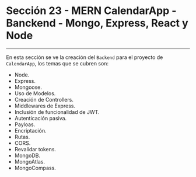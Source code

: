 # Sección 23 - MERN CalendarApp - Banckend - Mongo, Express, React y Node
___

En esta sección se ve la creación del `Backend` para el proyecto de `CalendarApp`, los temas que se cubren son:

- Node.
- Express.
- Mongoose.
- Uso de Modelos.
- Creación de Controllers.
- Middlewares de Express.
- Inclusión de funcionalidad de JWT.
- Autenticación pasiva.
- Payloas.
- Encriptación.
- Rutas.
- CORS.
- Revalidar tokens.
- MongoDB.
- MongoAtlas.
- MongoCompass.